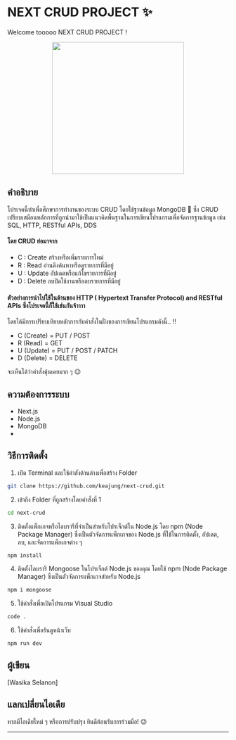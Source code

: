 # NEXT CRUD PROJECT ✨
Welcome tooooo NEXT CRUD PROJECT ! 

<div align="center">
    <img src="https://i.pinimg.com/originals/3b/2d/5d/3b2d5d38fadbd094a29f0b65d28248a5.gif" width="300"/>
</div>

<!-- <img align='right' src="https://media.giphy.com/media/M9gbBd9nbDrOTu1Mqx/giphy.gif" width="230"> -->

##  คำอธิบาย
โปรเจคนี้ทำเพื่อศึกษาการทำงานของระบบ CRUD โดยใช้ฐานข้อมูล MongoDB 🥭
ซึ่ง CRUD เปรียบเสมือนหลักการที่ถูกนำมาใช้เป็นแนวคิดพื้นฐานในการเขียนโปรแกรมเพื่อจัดการฐานข้อมูล 
เช่น SQL, HTTP, RESTful APIs, DDS 



#### โดย CRUD ย่อมาจาก
- C : Create สร้างหรือเพิ่มรายการใหม่
- R : Read อ่านดึงค้นหาหรือดูรายการที่มีอยู่
- U : Update อัปเดตหรือแก้ไขรายการที่มีอยู่
- D : Delete ลบปิดใช้งานหรือลบรายการที่มีอยู่

#### ตัวอย่างการนำไปใช้ในด้านของ HTTP ( Hypertext Transfer Protocol) and RESTful APIs ซึ่งโปรเจคนี้ก็ใช้เช่นกันจ้าาาา
โดยได้มีการเปรียบเทียบหลักการกับคำสั่งในฝั่งของการเขียนโปรแกรมดังนี้.. !!
- C (Create) = PUT / POST
- R (Read) = GET
- U (Update) = PUT / POST / PATCH
- D (Delete) = DELETE

จะเห็นได้ว่าคำสั่งคุ้นเคยมาก ๆ 😉

## ความต้องการระบบ
  - Next.js
  - Node.js
  - MongoDB
  - 

## วิธีการติดตั้ง

1. เปิด Terminal และใช้คำสังด้านล่างเพื่อสร้าง Folder
```bash
git clone https://github.com/keajung/next-crud.git
```
2. เข้าถึง Folder ที่ถูกสร้างโดยคำสั่งที่ 1
```bash
cd next-crud
```
3.  ติดตั้งแพ็กเกจหรือไลบรารีที่จำเป็นสำหรับโปรเจ็กต์ใน Node.js โดย npm (Node Package Manager) ซึ่งเป็นตัวจัดการแพ็กเกจของ Node.js ที่ใช้ในการติดตั้ง, อัปเดต, ลบ, และจัดการแพ็กเกจต่าง ๆ 
```bash
npm install
```
4.  ติดตั้งไลบรารี Mongoose ในโปรเจ็กต์ Node.js ของคุณ โดยใช้ npm (Node Package Manager) ซึ่งเป็นตัวจัดการแพ็กเกจสำหรับ Node.js
```bash
npm i mongoose
```
5. ใช้คำสั่งเพื่อเปิดโปรแกรม Visual Studio
```bash
code .
```
6. ใช้คำสั่งเพื่อรันดูหน้าเว็บ
```bash
npm run dev
```

## ผู้เขียน

[Wasika Selanon]

## แลกเปลี่ยนไอเดีย

หากมีไอเดียใหม่ ๆ หรือการปรับปรุง ยินดีต้อนรับการร่วมมือ! 😉

---
